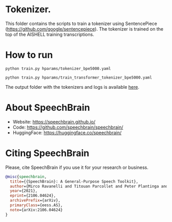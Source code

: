 # Tokenizer.
This folder contains the scripts to train a tokenizer using SentencePiece (https://github.com/google/sentencepiece).
The tokenizer is trained on the top of the AISHELL training transcriptions.

# How to run
`python train.py hparams/tokenizer_bpe5000.yaml`

`python train.py hparams/train_transformer_tokenizer_bpe5000.yaml`

The output folder with the tokenizers and logs is available [here](https://drive.google.com/drive/folders/15wOIkFMHB-wwR1OW6NupcLcHbiJZJ_CU?usp=sharing).

# **About SpeechBrain**
- Website: https://speechbrain.github.io/
- Code: https://github.com/speechbrain/speechbrain/
- HuggingFace: https://huggingface.co/speechbrain/


# **Citing SpeechBrain**
Please, cite SpeechBrain if you use it for your research or business.

```bibtex
@misc{speechbrain,
  title={{SpeechBrain}: A General-Purpose Speech Toolkit},
  author={Mirco Ravanelli and Titouan Parcollet and Peter Plantinga and Aku Rouhe and Samuele Cornell and Loren Lugosch and Cem Subakan and Nauman Dawalatabad and Abdelwahab Heba and Jianyuan Zhong and Ju-Chieh Chou and Sung-Lin Yeh and Szu-Wei Fu and Chien-Feng Liao and Elena Rastorgueva and François Grondin and William Aris and Hwidong Na and Yan Gao and Renato De Mori and Yoshua Bengio},
  year={2021},
  eprint={2106.04624},
  archivePrefix={arXiv},
  primaryClass={eess.AS},
  note={arXiv:2106.04624}
}
```
